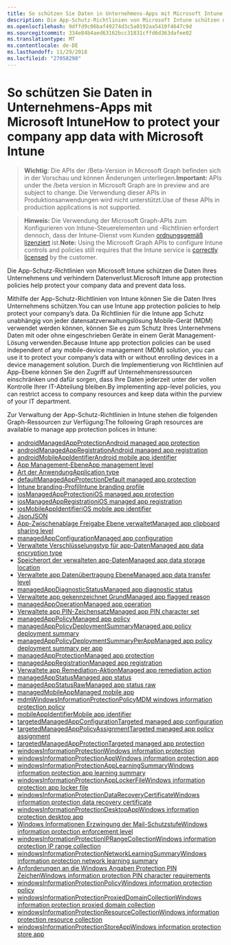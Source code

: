 ```yaml
---
title: So schützen Sie Daten in Unternehmens-Apps mit Microsoft Intune
description: Die App-Schutz-Richtlinien von Microsoft Intune schützen die Daten Ihres Unternehmens und verhindern Datenverlust.
ms.openlocfilehash: 9dffd9c06baf49274d3c5a0192aa5410f4647c9d
ms.sourcegitcommit: 334e84b4aed63162bcc31831cffd6d363dafee02
ms.translationtype: MT
ms.contentlocale: de-DE
ms.lasthandoff: 11/29/2018
ms.locfileid: "27058298"
---
```

# <a name="how-to-protect-your-company-app-data-with-microsoft-intune"></a><span data-ttu-id="9ece8-103">So schützen Sie Daten in Unternehmens-Apps mit Microsoft Intune</span><span class="sxs-lookup"><span data-stu-id="9ece8-103">How to protect your company app data with Microsoft Intune</span></span>

> <span data-ttu-id="9ece8-104">**Wichtig:** Die APIs der /Beta-Version in Microsoft Graph befinden sich in der Vorschau und können Änderungen unterliegen.</span><span class="sxs-lookup"><span data-stu-id="9ece8-104">**Important:** APIs under the /beta version in Microsoft Graph are in preview and are subject to change.</span></span> <span data-ttu-id="9ece8-105">Die Verwendung dieser APIs in Produktionsanwendungen wird nicht unterstützt.</span><span class="sxs-lookup"><span data-stu-id="9ece8-105">Use of these APIs in production applications is not supported.</span></span>

> <span data-ttu-id="9ece8-106">**Hinweis:** Die Verwendung der Microsoft Graph-APIs zum Konfigurieren von Intune-Steuerelementen und -Richtlinien erfordert dennoch, dass der Intune-Dienst vom Kunden [ordnungsgemäß lizenziert](https://www.microsoft.com/en-us/cloud-platform/microsoft-intune-pricing) ist.</span><span class="sxs-lookup"><span data-stu-id="9ece8-106">**Note:** Using the Microsoft Graph APIs to configure Intune controls and policies still requires that the Intune service is [correctly licensed](https://www.microsoft.com/en-us/cloud-platform/microsoft-intune-pricing) by the customer.</span></span>

<span data-ttu-id="9ece8-107">Die App-Schutz-Richtlinien von Microsoft Intune schützen die Daten Ihres Unternehmens und verhindern Datenverlust.</span><span class="sxs-lookup"><span data-stu-id="9ece8-107">Microsoft Intune app protection policies help protect your company data and prevent data loss.</span></span>

<span data-ttu-id="9ece8-108">Mithilfe der App-Schutz-Richtlinien von Intune können Sie die Daten Ihres Unternehmens schützen.</span><span class="sxs-lookup"><span data-stu-id="9ece8-108">You can use Intune app protection policies to help protect your company’s data.</span></span> <span data-ttu-id="9ece8-109">Da Richtlinien für die Intune app Schutz unabhängig von jeder datensatzverwaltungslösung Mobile-Gerät (MDM) verwendet werden können, können Sie es zum Schutz Ihres Unternehmens Daten mit oder ohne eingeschrieben Geräte in einem Gerät Management-Lösung verwenden.</span><span class="sxs-lookup"><span data-stu-id="9ece8-109">Because Intune app protection policies can be used independent of any mobile-device management (MDM) solution, you can use it to protect your company’s data with or without enrolling devices in a device management solution.</span></span> <span data-ttu-id="9ece8-110">Durch die Implementierung von Richtlinien auf App-Ebene können Sie den Zugriff auf Unternehmensressourcen einschränken und dafür sorgen, dass Ihre Daten jederzeit unter der vollen Kontrolle Ihrer IT-Abteilung bleiben.</span><span class="sxs-lookup"><span data-stu-id="9ece8-110">By implementing app-level policies, you can restrict access to company resources and keep data within the purview of your IT department.</span></span>

<span data-ttu-id="9ece8-111">Zur Verwaltung der App-Schutz-Richtlinien in Intune stehen die folgenden Graph-Ressourcen zur Verfügung:</span><span class="sxs-lookup"><span data-stu-id="9ece8-111">The following Graph resources are available to manage app protection polices in Intune:</span></span>

- [<span data-ttu-id="9ece8-112">androidManagedAppProtection</span><span class="sxs-lookup"><span data-stu-id="9ece8-112">Android managed app protection</span></span>](intune-mam-androidmanagedappprotection.md)
- [<span data-ttu-id="9ece8-113">androidManagedAppRegistration</span><span class="sxs-lookup"><span data-stu-id="9ece8-113">Android managed app registration</span></span>](intune-mam-androidmanagedappregistration.md)
- [<span data-ttu-id="9ece8-114">androidMobileAppIdentifier</span><span class="sxs-lookup"><span data-stu-id="9ece8-114">Android mobile app identifier</span></span>](intune-mam-androidmobileappidentifier.md)
- [<span data-ttu-id="9ece8-115">App Management-Ebene</span><span class="sxs-lookup"><span data-stu-id="9ece8-115">App management level</span></span>](intune-mam-appmanagementlevel.md)
- [<span data-ttu-id="9ece8-116">Art der Anwendung</span><span class="sxs-lookup"><span data-stu-id="9ece8-116">Application type</span></span>](intune-wip-applicationtype.md)
- [<span data-ttu-id="9ece8-117">defaultManagedAppProtection</span><span class="sxs-lookup"><span data-stu-id="9ece8-117">Default managed app protection</span></span>](intune-mam-defaultmanagedappprotection.md)
- [<span data-ttu-id="9ece8-118">Intune branding-Profil</span><span class="sxs-lookup"><span data-stu-id="9ece8-118">Intune branding profile</span></span>](intune-wip-intunebrandingprofile.md)
- [<span data-ttu-id="9ece8-119">iosManagedAppProtection</span><span class="sxs-lookup"><span data-stu-id="9ece8-119">iOS managed app protection</span></span>](intune-mam-iosmanagedappprotection.md)
- [<span data-ttu-id="9ece8-120">iosManagedAppRegistration</span><span class="sxs-lookup"><span data-stu-id="9ece8-120">iOS managed app registration</span></span>](intune-mam-iosmanagedappregistration.md)
- [<span data-ttu-id="9ece8-121">iosMobileAppIdentifier</span><span class="sxs-lookup"><span data-stu-id="9ece8-121">iOS mobile app identifier</span></span>](intune-mam-iosmobileappidentifier.md)
- [<span data-ttu-id="9ece8-122">Json</span><span class="sxs-lookup"><span data-stu-id="9ece8-122">JSON</span></span>](intune-mam-json.md)
- [<span data-ttu-id="9ece8-123">App-Zwischenablage Freigabe Ebene verwaltet</span><span class="sxs-lookup"><span data-stu-id="9ece8-123">Managed app clipboard sharing level</span></span>](intune-mam-managedappclipboardsharinglevel.md)
- [<span data-ttu-id="9ece8-124">managedAppConfiguration</span><span class="sxs-lookup"><span data-stu-id="9ece8-124">Managed app configuration</span></span>](intune-mam-managedappconfiguration.md)
- [<span data-ttu-id="9ece8-125">Verwaltete Verschlüsselungstyp für app-Daten</span><span class="sxs-lookup"><span data-stu-id="9ece8-125">Managed app data encryption type</span></span>](intune-mam-managedappdataencryptiontype.md)
- [<span data-ttu-id="9ece8-126">Speicherort der verwalteten app-Daten</span><span class="sxs-lookup"><span data-stu-id="9ece8-126">Managed app data storage location</span></span>](intune-mam-managedappdatastoragelocation.md)
- [<span data-ttu-id="9ece8-127">Verwaltete app Datenübertragung Ebene</span><span class="sxs-lookup"><span data-stu-id="9ece8-127">Managed app data transfer level</span></span>](intune-mam-managedappdatatransferlevel.md)
- [<span data-ttu-id="9ece8-128">managedAppDiagnosticStatus</span><span class="sxs-lookup"><span data-stu-id="9ece8-128">Managed app diagnostic status</span></span>](intune-mam-managedappdiagnosticstatus.md)
- [<span data-ttu-id="9ece8-129">Verwaltete app gekennzeichnet Grund</span><span class="sxs-lookup"><span data-stu-id="9ece8-129">Managed app flagged reason</span></span>](intune-mam-managedappflaggedreason.md)
- [<span data-ttu-id="9ece8-130">managedAppOperation</span><span class="sxs-lookup"><span data-stu-id="9ece8-130">Managed app operation</span></span>](intune-mam-managedappoperation.md)
- [<span data-ttu-id="9ece8-131">Verwaltete app PIN-Zeichensatz</span><span class="sxs-lookup"><span data-stu-id="9ece8-131">Managed app PIN character set</span></span>](intune-mam-managedapppincharacterset.md)
- [<span data-ttu-id="9ece8-132">managedAppPolicy</span><span class="sxs-lookup"><span data-stu-id="9ece8-132">Managed app policy</span></span>](intune-mam-managedapppolicy.md)
- [<span data-ttu-id="9ece8-133">managedAppPolicyDeploymentSummary</span><span class="sxs-lookup"><span data-stu-id="9ece8-133">Managed app policy deployment summary</span></span>](intune-mam-managedapppolicydeploymentsummary.md)
- [<span data-ttu-id="9ece8-134">managedAppPolicyDeploymentSummaryPerApp</span><span class="sxs-lookup"><span data-stu-id="9ece8-134">Managed app policy deployment summary per app</span></span>](intune-mam-managedapppolicydeploymentsummaryperapp.md)
- [<span data-ttu-id="9ece8-135">managedAppProtection</span><span class="sxs-lookup"><span data-stu-id="9ece8-135">Managed app protection</span></span>](intune-mam-managedappprotection.md)
- [<span data-ttu-id="9ece8-136">managedAppRegistration</span><span class="sxs-lookup"><span data-stu-id="9ece8-136">Managed app registration</span></span>](intune-mam-managedappregistration.md)
- [<span data-ttu-id="9ece8-137">Verwaltete app Remediation-Aktion</span><span class="sxs-lookup"><span data-stu-id="9ece8-137">Managed app remediation action</span></span>](intune-mam-managedappremediationaction.md)
- [<span data-ttu-id="9ece8-138">managedAppStatus</span><span class="sxs-lookup"><span data-stu-id="9ece8-138">Managed app status</span></span>](intune-mam-managedappstatus.md)
- [<span data-ttu-id="9ece8-139">managedAppStatusRaw</span><span class="sxs-lookup"><span data-stu-id="9ece8-139">Managed app status raw</span></span>](intune-mam-managedappstatusraw.md)
- [<span data-ttu-id="9ece8-140">managedMobileApp</span><span class="sxs-lookup"><span data-stu-id="9ece8-140">Managed mobile app</span></span>](intune-mam-managedmobileapp.md)
- [<span data-ttu-id="9ece8-141">mdmWindowsInformationProtectionPolicy</span><span class="sxs-lookup"><span data-stu-id="9ece8-141">MDM windows information protection policy</span></span>](intune-mam-mdmwindowsinformationprotectionpolicy.md)
- [<span data-ttu-id="9ece8-142">mobileAppIdentifier</span><span class="sxs-lookup"><span data-stu-id="9ece8-142">Mobile app identifier</span></span>](intune-mam-mobileappidentifier.md)
- [<span data-ttu-id="9ece8-143">targetedManagedAppConfiguration</span><span class="sxs-lookup"><span data-stu-id="9ece8-143">Targeted managed app configuration</span></span>](intune-mam-targetedmanagedappconfiguration.md)
- [<span data-ttu-id="9ece8-144">targetedManagedAppPolicyAssignment</span><span class="sxs-lookup"><span data-stu-id="9ece8-144">Targeted managed app policy assignment</span></span>](intune-mam-targetedmanagedapppolicyassignment.md)
- [<span data-ttu-id="9ece8-145">targetedManagedAppProtection</span><span class="sxs-lookup"><span data-stu-id="9ece8-145">Targeted managed app protection</span></span>](intune-mam-targetedmanagedappprotection.md)
- [<span data-ttu-id="9ece8-146">windowsInformationProtection</span><span class="sxs-lookup"><span data-stu-id="9ece8-146">Windows information protection</span></span>](intune-mam-windowsinformationprotection.md)
- [<span data-ttu-id="9ece8-147">windowsInformationProtectionApp</span><span class="sxs-lookup"><span data-stu-id="9ece8-147">Windows information protection app</span></span>](intune-mam-windowsinformationprotectionapp.md)
- [<span data-ttu-id="9ece8-148">windowsInformationProtectionAppLearningSummary</span><span class="sxs-lookup"><span data-stu-id="9ece8-148">Windows information protection app learning summary</span></span>](intune-wip-windowsinformationprotectionapplearningsummary.md)
- [<span data-ttu-id="9ece8-149">windowsInformationProtectionAppLockerFile</span><span class="sxs-lookup"><span data-stu-id="9ece8-149">Windows information protection app locker file</span></span>](intune-mam-windowsinformationprotectionapplockerfile.md)
- [<span data-ttu-id="9ece8-150">windowsInformationProtectionDataRecoveryCertificate</span><span class="sxs-lookup"><span data-stu-id="9ece8-150">Windows information protection data recovery certificate</span></span>](intune-mam-windowsinformationprotectiondatarecoverycertificate.md)
- [<span data-ttu-id="9ece8-151">windowsInformationProtectionDesktopApp</span><span class="sxs-lookup"><span data-stu-id="9ece8-151">Windows information protection desktop app</span></span>](intune-mam-windowsinformationprotectiondesktopapp.md)
- [<span data-ttu-id="9ece8-152">Windows Informationen Erzwingung der Mail-Schutzstufe</span><span class="sxs-lookup"><span data-stu-id="9ece8-152">Windows information protection enforcement level</span></span>](intune-mam-windowsinformationprotectionenforcementlevel.md)
- [<span data-ttu-id="9ece8-153">windowsInformationProtectionIPRangeCollection</span><span class="sxs-lookup"><span data-stu-id="9ece8-153">Windows information protection IP range collection</span></span>](intune-mam-windowsinformationprotectioniprangecollection.md)
- [<span data-ttu-id="9ece8-154">windowsInformationProtectionNetworkLearningSummary</span><span class="sxs-lookup"><span data-stu-id="9ece8-154">Windows information protection network learning summary</span></span>](intune-wip-windowsinformationprotectionnetworklearningsummary.md)
- [<span data-ttu-id="9ece8-155">Anforderungen an die Windows Angaben Protection PIN Zeichen</span><span class="sxs-lookup"><span data-stu-id="9ece8-155">Windows information protection PIN character requirements</span></span>](intune-mam-windowsinformationprotectionpincharacterrequirements.md)
- [<span data-ttu-id="9ece8-156">windowsInformationProtectionPolicy</span><span class="sxs-lookup"><span data-stu-id="9ece8-156">Windows information protection policy</span></span>](intune-mam-windowsinformationprotectionpolicy.md)
- [<span data-ttu-id="9ece8-157">windowsInformationProtectionProxiedDomainCollection</span><span class="sxs-lookup"><span data-stu-id="9ece8-157">Windows information protection proxied domain collection</span></span>](intune-mam-windowsinformationprotectionproxieddomaincollection.md)
- [<span data-ttu-id="9ece8-158">windowsInformationProtectionResourceCollection</span><span class="sxs-lookup"><span data-stu-id="9ece8-158">Windows information protection resource collection</span></span>](intune-mam-windowsinformationprotectionresourcecollection.md)
- [<span data-ttu-id="9ece8-159">windowsInformationProtectionStoreApp</span><span class="sxs-lookup"><span data-stu-id="9ece8-159">Windows information protection store app</span></span>](intune-mam-windowsinformationprotectionstoreapp.md)
